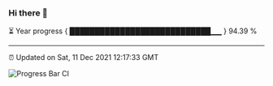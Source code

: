 ### Hi there 👋

⏳ Year progress { ████████████████████████████▁▁ } 94.39 %

---

⏰ Updated on Sat, 11 Dec 2021 12:17:33 GMT

![Progress Bar CI](https://github.com/liununu/liununu/workflows/Progress%20Bar%20CI/badge.svg)
